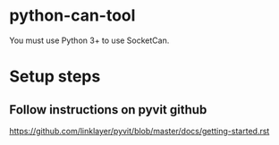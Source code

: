 # python-can-tool
You must use Python 3+ to use SocketCan.
# Setup steps
## Follow instructions on pyvit github


https://github.com/linklayer/pyvit/blob/master/docs/getting-started.rst
